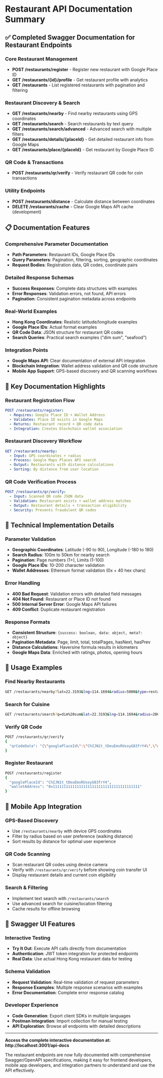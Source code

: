 # Restaurant API Documentation Summary

## ✅ Completed Swagger Documentation for Restaurant Endpoints

### Core Restaurant Management
- **POST /restaurants/register** - Register new restaurant with Google Place ID
- **GET /restaurants/{id}/profile** - Get restaurant profile with analytics
- **GET /restaurants** - List registered restaurants with pagination and filtering

### Restaurant Discovery & Search
- **GET /restaurants/nearby** - Find nearby restaurants using GPS coordinates
- **GET /restaurants/search** - Search restaurants by text query
- **GET /restaurants/search/advanced** - Advanced search with multiple filters
- **GET /restaurants/details/{placeId}** - Get detailed restaurant info from Google Maps
- **GET /restaurants/place/{placeId}** - Get restaurant by Google Place ID

### QR Code & Transactions
- **POST /restaurants/qr/verify** - Verify restaurant QR code for coin transactions

### Utility Endpoints
- **POST /restaurants/distance** - Calculate distance between coordinates
- **DELETE /restaurants/cache** - Clear Google Maps API cache (development)

## 📋 Documentation Features

### Comprehensive Parameter Documentation
- **Path Parameters**: Restaurant IDs, Google Place IDs
- **Query Parameters**: Pagination, filtering, sorting, geographic coordinates
- **Request Bodies**: Registration data, QR codes, coordinate pairs

### Detailed Response Schemas
- **Success Responses**: Complete data structures with examples
- **Error Responses**: Validation errors, not found, API errors
- **Pagination**: Consistent pagination metadata across endpoints

### Real-World Examples
- **Hong Kong Coordinates**: Realistic latitude/longitude examples
- **Google Place IDs**: Actual format examples
- **QR Code Data**: JSON structure for restaurant QR codes
- **Search Queries**: Practical search examples ("dim sum", "seafood")

### Integration Points
- **Google Maps API**: Clear documentation of external API integration
- **Blockchain Integration**: Wallet address validation and QR code structure
- **Mobile App Support**: GPS-based discovery and QR scanning workflows

## 🎯 Key Documentation Highlights

### Restaurant Registration Flow
```yaml
POST /restaurants/register:
  - Requires: Google Place ID + Wallet Address
  - Validates: Place ID exists in Google Maps
  - Returns: Restaurant record + QR code data
  - Integration: Creates blockchain wallet association
```

### Restaurant Discovery Workflow
```yaml
GET /restaurants/nearby:
  - Input: GPS coordinates + radius
  - Process: Google Maps Places API search
  - Output: Restaurants with distance calculations
  - Sorting: By distance from user location
```

### QR Code Verification Process
```yaml
POST /restaurants/qr/verify:
  - Input: Scanned QR code JSON data
  - Validation: Restaurant exists + wallet address matches
  - Output: Restaurant details + transaction eligibility
  - Security: Prevents fraudulent QR codes
```

## 🔧 Technical Implementation Details

### Parameter Validation
- **Geographic Coordinates**: Latitude (-90 to 90), Longitude (-180 to 180)
- **Search Radius**: 100m to 50km for nearby search
- **Pagination**: Page numbers (1+), Limits (1-100)
- **Google Place IDs**: 10-200 character validation
- **Wallet Addresses**: Ethereum format validation (0x + 40 hex chars)

### Error Handling
- **400 Bad Request**: Validation errors with detailed field messages
- **404 Not Found**: Restaurant or Place ID not found
- **500 Internal Server Error**: Google Maps API failures
- **409 Conflict**: Duplicate restaurant registration

### Response Formats
- **Consistent Structure**: `{success: boolean, data: object, meta?: object}`
- **Pagination Metadata**: Page, limit, total, totalPages, hasNext, hasPrev
- **Distance Calculations**: Haversine formula results in kilometers
- **Google Maps Data**: Enriched with ratings, photos, opening hours

## 🚀 Usage Examples

### Find Nearby Restaurants
```bash
GET /restaurants/nearby?lat=22.3193&lng=114.1694&radius=5000&type=restaurant
```

### Search for Cuisine
```bash
GET /restaurants/search?q=dim%20sum&lat=22.3193&lng=114.1694&radius=2000
```

### Verify QR Code
```bash
POST /restaurants/qr/verify
{
  "qrCodeData": "{\"googlePlaceId\":\"ChIJN1t_tDeuEmsRUsoyG83frY4\",\"walletAddress\":\"0x1111111111111111111111111111111111111111\"}"
}
```

### Register Restaurant
```bash
POST /restaurants/register
{
  "googlePlaceId": "ChIJN1t_tDeuEmsRUsoyG83frY4",
  "walletAddress": "0x1111111111111111111111111111111111111111"
}
```

## 📱 Mobile App Integration

### GPS-Based Discovery
- Use `/restaurants/nearby` with device GPS coordinates
- Filter by radius based on user preference (walking distance)
- Sort results by distance for optimal user experience

### QR Code Scanning
- Scan restaurant QR codes using device camera
- Verify with `/restaurants/qr/verify` before showing coin transfer UI
- Display restaurant details and current coin eligibility

### Search & Filtering
- Implement text search with `/restaurants/search`
- Use advanced search for cuisine/location filtering
- Cache results for offline browsing

## 🎨 Swagger UI Features

### Interactive Testing
- **Try It Out**: Execute API calls directly from documentation
- **Authentication**: JWT token integration for protected endpoints
- **Real Data**: Use actual Hong Kong restaurant data for testing

### Schema Validation
- **Request Validation**: Real-time validation of request parameters
- **Response Examples**: Multiple response scenarios with examples
- **Error Documentation**: Complete error response catalog

### Developer Experience
- **Code Generation**: Export client SDKs in multiple languages
- **Postman Integration**: Import collection for manual testing
- **API Exploration**: Browse all endpoints with detailed descriptions

---

**Access the complete interactive documentation at: http://localhost:3001/api-docs**

The restaurant endpoints are now fully documented with comprehensive Swagger/OpenAPI specifications, making it easy for frontend developers, mobile app developers, and integration partners to understand and use the API effectively.